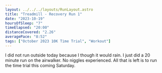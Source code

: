 ```yaml
---
layout: ../../../layouts/RunLayout.astro
title: "Treadmill - Recovery Run 1"
date: "2023-10-19"
hoursOfSleep: "7"
timeElapsed: "20:00"
distanceCovered: "2.26"
averagePace: "8:52"
tags: ["October 2023 10K Time Trial", "Workout"]
---
```


I did not run outside today because I though it would rain. I just did a 20 minute run on the airwalker. No niggles experienced. All that is left is to run the time trial this coming Saturday.
